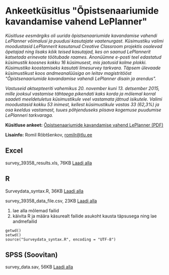 # Ankeetküsitlus "Õpistsenaariumide kavandamise vahend LePlanner"

_Küsitluse eesmärgiks oli uurida õpistsenaariumide kavandamise vahendi LePlanner võimalusi ja puudusi kasutajate vaatenurgast. Küsimustiku valimi moodustasid LePlannerit kasutanud Creative Classroom projektis osalevad õpetajad ning lisaks kõik teised kasutajad, kes on saanud LePlannerit katsetada erinevate töötubade raames. Anonüümne e-posti teel edastatud küsimustik koosnes kokku 16 küsimusest, mis jaotusid kolme plokki. Küsimustiko koostamiseks kasutati limesurvey tarkvara. Täpsem ülevaade küsimustikust koos andmeanalüüsiga on leitav magistritööst "Õpistsenaariumide kavandamise vahendi LePlanner disain ja arendus"._

_Vastuseid aktsepteeriti vahemikus 20. november kuni 13. detsember 2015, mille jooksul vastamise tähtaega pikendati kaks korda ja mõlemal korral saadeti meeldetuletus küsimustikule veel vastamata jätnud isikutele. Valimi moodustasid kokku 53 inimest, kellest küsimustikule vastas 33 (62,3%) ja osa keeldus vastamast, tuues põhjenduseks piisava kogemuse puudumise LePlanneri tarkvaraga._

**Küsitluse ankeet:** [Õpistsenaariumide kavandamise vahend LePlanner (PDF)](https://raw.githubusercontent.com/romilrobtsenkov/leplanner-surveys/master/ankeet/Õpistsenaariumide_kavandamise_vahend_LePlanner%5Bankeet%5D.pdf)

**Lisainfo:** Romil Rõbtšenkov, [romilr@tlu.ee](mailto:romilr@tlu.ee)

## Excel

survey_39358_results.xls, 76KB [Laadi alla](https://raw.githubusercontent.com/romilrobtsenkov/leplanner-surveys/master/Excel/survey_39358_results.xls)

## R

Surveydata_syntax.R, 36KB [Laadi alla](https://raw.githubusercontent.com/romilrobtsenkov/leplanner-surveys/master/R/Surveydata_syntax.R)

survey_39358_data_file.csv, 23KB [Laadi alla](https://raw.githubusercontent.com/romilrobtsenkov/leplanner-surveys/master/R/survey_39358_data_file.csv)

1. lae alla mõlemad failid
2. käivita R ja määra käsurealt failide asukoht kausta täpsusega ning lae andmefailid
```
getwd()
setwd()
source("Surveydata_syntax.R", encoding = "UTF-8")
```

## SPSS (Soovitan)

survey_data.sav, 56KB [Laadi alla](https://raw.githubusercontent.com/romilrobtsenkov/leplanner-surveys/master/SPSS/survey_data.sav)
